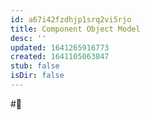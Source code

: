 ```yaml
---
id: a67i42fzdhjp1srq2vi5rjo
title: Component Object Model
desc: ''
updated: 1641265916773
created: 1641105063847
stub: false
isDir: false
---
```



#🌱️
